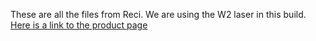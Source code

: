 These are all the files from Reci. We are using the W2 laser in this build. [Here is a link to the product page](http://www.recilaser.com/en/index.php?m=&c=Index&a=show&catid=7&id=66) 
